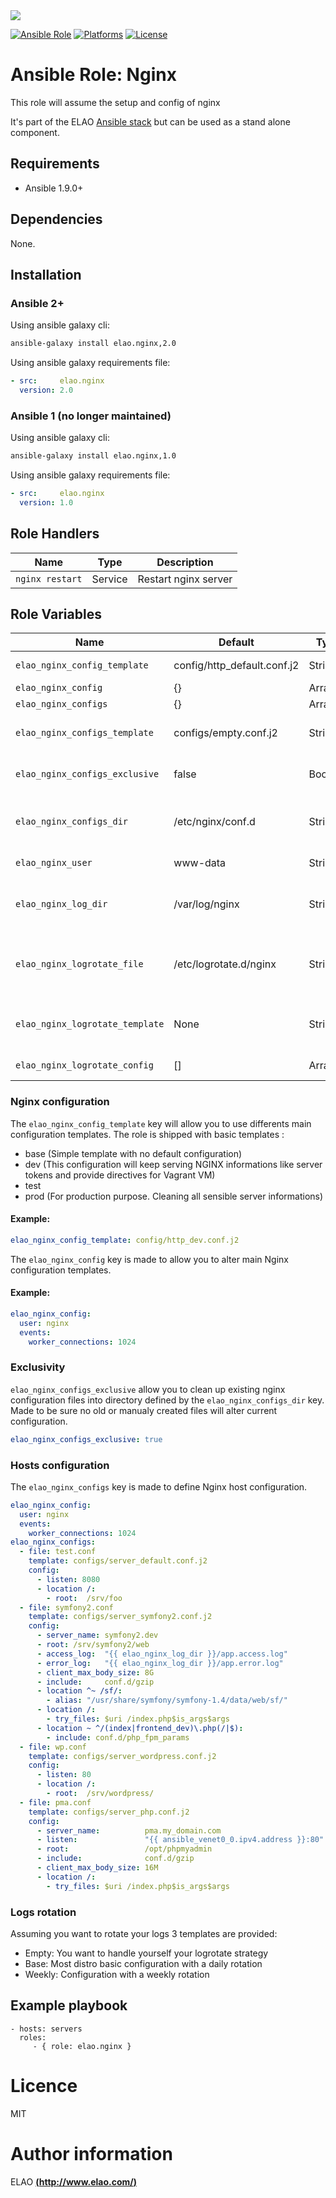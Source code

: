 <img src="http://www.elao.com/images/corpo/logo_red_small.png"/>

[![Ansible Role](https://img.shields.io/ansible/role/5559.svg?style=plastic)](https://galaxy.ansible.com/list#/roles/5559) [![Platforms](https://img.shields.io/badge/platforms-debian-lightgrey.svg?style=plastic)](#) [![License](http://img.shields.io/:license-mit-lightgrey.svg?style=plastic)](#)

# Ansible Role: Nginx

This role will assume the setup and config of nginx

It's part of the ELAO <a href="http://www.manalas.com" target="_blank">Ansible stack</a> but can be used as a stand alone component.

## Requirements

- Ansible 1.9.0+

## Dependencies

None.

## Installation

### Ansible 2+

Using ansible galaxy cli:

```bash
ansible-galaxy install elao.nginx,2.0
```

Using ansible galaxy requirements file:

```yaml
- src:     elao.nginx
  version: 2.0
```

### Ansible 1 (no longer maintained)

Using ansible galaxy cli:

```bash
ansible-galaxy install elao.nginx,1.0
```

Using ansible galaxy requirements file:

```yaml
- src:     elao.nginx
  version: 1.0
```

## Role Handlers

| Name            | Type    | Description          |
| --------------- | ------- | -------------------- |
| `nginx restart` | Service | Restart nginx server |

## Role Variables

| Name                            | Default                     | Type    | Description                                 |
| ------------------------------- | --------------------------- | ------- | ------------------------------------------- |
| `elao_nginx_config_template`    | config/http_default.conf.j2 | String  | Main config template                        |
| `elao_nginx_config`             | {}                          | Array   | Main config                                 |
| `elao_nginx_configs`            | {}                          | Array   | Configs                                     |
| `elao_nginx_configs_template`   | configs/empty.conf.j2       | String  | Template to use to define a host            |
| `elao_nginx_configs_exclusive`  | false                       | Boolean | Exclusion of existings files                |
| `elao_nginx_configs_dir`        | /etc/nginx/conf.d           | String  | Path to the main configuration directory    |
| `elao_nginx_user`               | www-data                    | String  | User running nginx                          |
| `elao_nginx_log_dir`            | /var/log/nginx              | String  | Directory where Nginx will store is logs    |
| `elao_nginx_logrotate_file`     | /etc/logrotate.d/nginx      | String  | File where nginx will store logrotate conf  |
| `elao_nginx_logrotate_template` | None                        | String  | Template to use to configure logrotate      |
| `elao_nginx_logrotate_config`   | []                          | Array   | Logrotate configuration                     |


### Nginx configuration

The `elao_nginx_config_template` key will allow you to use differents main configuration templates. The role is shipped with basic templates :

- base (Simple template with no default configuration)
- dev (This configuration will keep serving NGINX informations like server tokens and provide directives for Vagrant VM)
- test
- prod (For production purpose. Cleaning all sensible server informations)

#### Example:
```yaml
elao_nginx_config_template: config/http_dev.conf.j2
```

The `elao_nginx_config` key is made to allow you to alter main Nginx configuration templates.

#### Example:

```yaml
elao_nginx_config:
  user: nginx
  events:
    worker_connections: 1024
```

### Exclusivity

`elao_nginx_configs_exclusive` allow you to clean up existing nginx configuration files into directory defined by the `elao_nginx_configs_dir` key. Made to be sure no old or manualy created files will alter current configuration.

```yaml
elao_nginx_configs_exclusive: true
```

### Hosts configuration

The `elao_nginx_configs` key is made to define Nginx host configuration.

```yaml
elao_nginx_config:
  user: nginx
  events:
    worker_connections: 1024
elao_nginx_configs:
  - file: test.conf
    template: configs/server_default.conf.j2
    config:
      - listen: 8080
      - location /:
        - root:  /srv/foo
  - file: symfony2.conf
    template: configs/server_symfony2.conf.j2
    config:
      - server_name: symfony2.dev
      - root: /srv/symfony2/web
      - access_log:  "{{ elao_nginx_log_dir }}/app.access.log"
      - error_log:   "{{ elao_nginx_log_dir }}/app.error.log"
      - client_max_body_size: 8G
      - include:     conf.d/gzip
      - location ^~ /sf/:
        - alias: "/usr/share/symfony/symfony-1.4/data/web/sf/"
      - location /:
        - try_files: $uri /index.php$is_args$args
      - location ~ ^/(index|frontend_dev)\.php(/|$):
        - include: conf.d/php_fpm_params
  - file: wp.conf
    template: configs/server_wordpress.conf.j2
    config:
      - listen: 80
      - location /:
        - root:  /srv/wordpress/
  - file: pma.conf
    template: configs/server_php.conf.j2
    config:
      - server_name:          pma.my_domain.com
      - listen:               "{{ ansible_venet0_0.ipv4.address }}:80"
      - root:                 /opt/phpmyadmin
      - include:              conf.d/gzip
      - client_max_body_size: 16M
      - location /:
        - try_files: $uri /index.php$is_args$args
```

### Logs rotation

Assuming you want to rotate your logs 3 templates are provided:

- Empty:  You want to handle yourself your logrotate strategy
- Base:   Most distro basic configuration with a daily rotation
- Weekly: Configuration with a weekly rotation

## Example playbook

    - hosts: servers
      roles:
         - { role: elao.nginx }

# Licence

MIT

# Author information

ELAO [**(http://www.elao.com/)**](http://www.elao.com)
